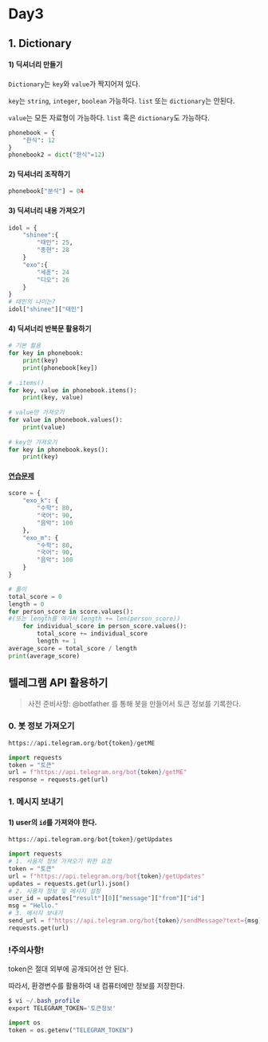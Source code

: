 # Day3

## 1. Dictionary

#### 1) 딕셔너리 만들기

`Dictionary`는 `key`와 `value`가 짝지어져 있다.

`key`는 `string`, `integer`, `boolean` 가능하다. `list` 또는 `dictionary`는 안된다.

`value`는 모든 자료형이 가능하다. `list` 혹은 `dictionary`도 가능하다.

```python
phonebook = {
    "한식": 12
}
phonebook2 = dict("한식"=12)
```



#### 2) 딕셔너리 조작하기

```python
phonebook["분식"] = 04
```



#### 3) 딕셔너리 내용 가져오기

```python
idol = {
    "shinee":{
        "태민": 25,
        "종현": 28
    }
    "exo":{
        "세훈": 24
        "디오": 26
    }
}
# 태민의 나이는?
idol["shinee"]["태민"]
```



#### 4) 딕셔너리 반복문 활용하기

```python
# 기본 활용
for key in phonebook:
    print(key)
    print(phonebook[key])
    
# .items()
for key, value in phonebook.items():
    print(key, value)
    
# value만 가져오기
for value in phonebook.values():
	print(value)
    
# key만 가져오기
for key in phonebook.keys():
    print(key)
```

#### [연습문제](https://zzu.li/dj_dict)

```python
score = {
    "exo_k": {
        "수학": 80,
        "국어": 90,
        "음악": 100
    },
    "exo_m": {
        "수학": 80,
        "국어": 90,
        "음악": 100
    }
}

# 풀이
total_score = 0
length = 0
for person_score in score.values():
#(또는 length를 여기서 length += len(person_score))
	for individual_score in person_score.values():
    	total_score += individual_score
		length += 1
average_score = total_score / length
print(average_score)
```



## 텔레그램 API 활용하기

> 사전 준비사항: @botfather 를 통해 봇을 만들어서 토큰 정보를 기록한다.

### 0. 봇 정보 가져오기

```py
https://api.telegram.org/bot{token}/getME
```

```python
import requests
token = "토큰"
url = f"https://api.telegram.org/bot{token}/getME"
response = requests.get(url)
```

### 1. 메시지 보내기

#### 1) user의 `id`를 가져와야 한다.

```python
https://api.telegram.org/bot{token}/getUpdates
```

```python
import requests
# 1. 사용자 정보 가져오기 위한 요청
token = "토큰"
url = f"https://api.telegram.org/bot{token}/getUpdates"
updates = requests.get(url).json()
# 2. 사용자 정보 및 메시지 설정
user_id = updates["result"][0]["message"]["from"]["id"]
msg = "Hello."
# 3. 메시지 보내기
send_url = f"https://api.telegram.org/bot{token}/sendMessage?text={msg}&chat_id={user_id}"
requests.get(url)
```

### !주의사항!

token은 절대 외부에 공개되어선 안 된다.

따라서, 환경변수를 활용하여 내 컴퓨터에만 정보를 저장한다.

```powershell
$ vi ~/.bash_profile
export TELEGRAM_TOKEN='토큰정보'
```

```python
import os
token = os.getenv("TELEGRAM_TOKEN")
```



